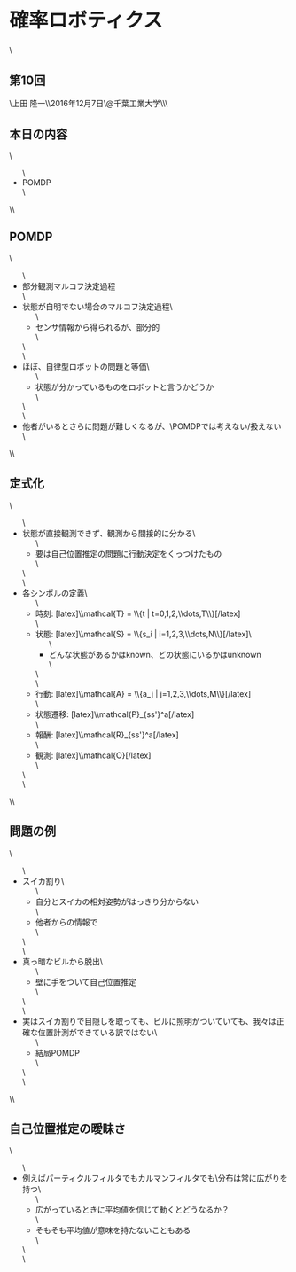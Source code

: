 <h1 style="font-size: 250%;">確率ロボティクス</h1>\<h2>第10回</h2>\上田 隆一\\2016年12月7日\@千葉工業大学\\<!--nextpage-->\<h2>本日の内容</h2>\<ul>\ 	<li>POMDP</li>\</ul>\<!--nextpage-->\<h2>POMDP</h2>\<ul>\ 	<li>部分観測マルコフ決定過程</li>\ 	<li>状態が自明でない場合のマルコフ決定過程\<ul>\ 	<li>センサ情報から得られるが、部分的</li>\</ul>\</li>\ 	<li>ほぼ、自律型ロボットの問題と等価\<ul>\ 	<li>状態が分かっているものをロボットと言うかどうか</li>\</ul>\</li>\ 	<li>他者がいるとさらに問題が難しくなるが、\POMDPでは考えない/扱えない</li>\</ul>\<!--nextpage-->\<h2>定式化</h2>\<ul>\ 	<li>状態が直接観測できず、観測から間接的に分かる\<ul>\ 	<li>要は自己位置推定の問題に行動決定をくっつけたもの</li>\</ul>\</li>\ 	<li>各シンボルの定義\<ul>\ 	<li>時刻: [latex]\\mathcal{T} = \\{t | t=0,1,2,\\dots,T\\}[/latex]</li>\ 	<li>状態: [latex]\\mathcal{S} = \\{s_i | i=1,2,3,\\dots,N\\}[/latex]\<ul>\ 	<li>どんな状態があるかはknown、どの状態にいるかはunknown</li>\</ul>\</li>\ 	<li>行動: [latex]\\mathcal{A} = \\{a_j | j=1,2,3,\\dots,M\\}[/latex]</li>\ 	<li>状態遷移: [latex]\\mathcal{P}_{ss'}^a[/latex]</li>\ 	<li>報酬: [latex]\\mathcal{R}_{ss'}^a[/latex]</li>\ 	<li>観測: [latex]\\mathcal{O}[/latex]</li>\</ul>\</li>\</ul>\<!--nextpage-->\<h2>問題の例</h2>\<ul>\ 	<li>スイカ割り\<ul>\ 	<li>自分とスイカの相対姿勢がはっきり分からない</li>\ 	<li>他者からの情報で</li>\</ul>\</li>\ 	<li>真っ暗なビルから脱出\<ul>\ 	<li>壁に手をついて自己位置推定</li>\</ul>\</li>\ 	<li>実はスイカ割りで目隠しを取っても、ビルに照明がついていても、我々は正確な位置計測ができている訳ではない\<ul>\ 	<li>結局POMDP</li>\</ul>\</li>\</ul>\<!--nextpage-->\<h2>自己位置推定の曖昧さ</h2>\<ul>\ 	<li>例えばパーティクルフィルタでもカルマンフィルタでも\分布は常に広がりを持つ\<ul>\ 	<li>広がっているときに平均値を信じて動くとどうなるか？</li>\ 	<li>そもそも平均値が意味を持たないこともある</li>\</ul>\</li>\</ul>
